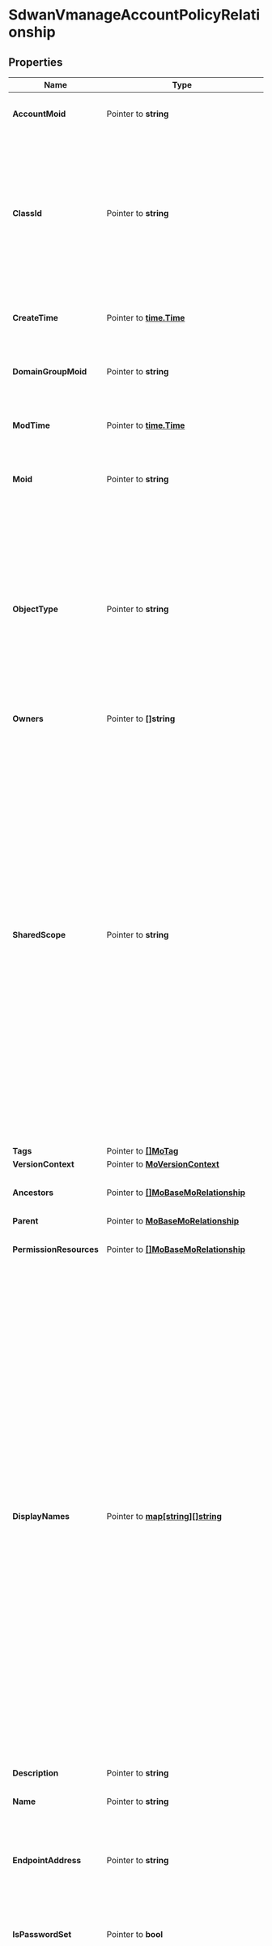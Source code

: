 # SdwanVmanageAccountPolicyRelationship

## Properties

Name | Type | Description | Notes
------------ | ------------- | ------------- | -------------
**AccountMoid** | Pointer to **string** | The Account ID for this managed object. | [optional] [readonly] 
**ClassId** | Pointer to **string** | The concrete type of this complex type. Its value must be the same as the &#39;objectType&#39; property. The OpenAPI document references this property as a discriminator value. | [readonly] 
**CreateTime** | Pointer to [**time.Time**](time.Time.md) | The time when this managed object was created. | [optional] [readonly] 
**DomainGroupMoid** | Pointer to **string** | The DomainGroup ID for this managed object. | [optional] [readonly] 
**ModTime** | Pointer to [**time.Time**](time.Time.md) | The time when this managed object was last modified. | [optional] [readonly] 
**Moid** | Pointer to **string** | The unique identifier of this Managed Object instance. | [optional] 
**ObjectType** | Pointer to **string** | The fully-qualified type of this managed object, i.e. the class name. This property is optional. The ObjectType is implied from the URL path. If specified, the value of objectType must match the class name specified in the URL path. | [readonly] 
**Owners** | Pointer to **[]string** |  | [optional] 
**SharedScope** | Pointer to **string** | Intersight provides pre-built workflows, tasks and policies to end users through global catalogs. Objects that are made available through global catalogs are said to have a &#39;shared&#39; ownership. Shared objects are either made globally available to all end users or restricted to end users based on their license entitlement. Users can use this property to differentiate the scope (global or a specific license tier) to which a shared MO belongs. | [optional] [readonly] 
**Tags** | Pointer to [**[]MoTag**](mo.Tag.md) |  | [optional] 
**VersionContext** | Pointer to [**MoVersionContext**](mo.VersionContext.md) |  | [optional] 
**Ancestors** | Pointer to [**[]MoBaseMoRelationship**](mo.BaseMo.Relationship.md) | An array of relationships to moBaseMo resources. | [optional] [readonly] 
**Parent** | Pointer to [**MoBaseMoRelationship**](mo.BaseMo.Relationship.md) |  | [optional] 
**PermissionResources** | Pointer to [**[]MoBaseMoRelationship**](mo.BaseMo.Relationship.md) | An array of relationships to moBaseMo resources. | [optional] [readonly] 
**DisplayNames** | Pointer to [**map[string][]string**](array.md) | A set of display names for the MO resource. These names are calculated based on other properties of the MO and potentially properties of Ancestor MOs. Displaynames are intended as a way to provide a normalized user appropriate name for an MO, especially for MOs which do not have a &#39;Name&#39; property, which is the case for much of the inventory discovered from managed targets. There are a limited number of keys, currently &#39;short&#39; and &#39;hierarchical&#39;. The value is an array and clients should use the first element of the array. | [optional] [readonly] 
**Description** | Pointer to **string** | Description of the policy. | [optional] 
**Name** | Pointer to **string** | Name of the concrete policy. | [optional] 
**EndpointAddress** | Pointer to **string** | VManage server hostname (FQDN) that the acccount holds information for. | [optional] 
**IsPasswordSet** | Pointer to **bool** | Indicates whether the value of the &#39;password&#39; property has been set. | [optional] [readonly] 
**Password** | Pointer to **string** | Local password for authenticating with the vManage server. | [optional] 
**Port** | Pointer to **int64** | VManage Port number on which the application is running. | [optional] 
**Username** | Pointer to **string** | Local username for authenticating with the vManage server. | [optional] 
**Organization** | Pointer to [**OrganizationOrganizationRelationship**](organization.Organization.Relationship.md) |  | [optional] 
**Profiles** | Pointer to [**[]SdwanProfileRelationship**](sdwan.Profile.Relationship.md) | An array of relationships to sdwanProfile resources. | [optional] 

## Methods

### NewSdwanVmanageAccountPolicyRelationship

`func NewSdwanVmanageAccountPolicyRelationship(classId string, objectType string, ) *SdwanVmanageAccountPolicyRelationship`

NewSdwanVmanageAccountPolicyRelationship instantiates a new SdwanVmanageAccountPolicyRelationship object
This constructor will assign default values to properties that have it defined,
and makes sure properties required by API are set, but the set of arguments
will change when the set of required properties is changed

### NewSdwanVmanageAccountPolicyRelationshipWithDefaults

`func NewSdwanVmanageAccountPolicyRelationshipWithDefaults() *SdwanVmanageAccountPolicyRelationship`

NewSdwanVmanageAccountPolicyRelationshipWithDefaults instantiates a new SdwanVmanageAccountPolicyRelationship object
This constructor will only assign default values to properties that have it defined,
but it doesn't guarantee that properties required by API are set

### GetAccountMoid

`func (o *SdwanVmanageAccountPolicyRelationship) GetAccountMoid() string`

GetAccountMoid returns the AccountMoid field if non-nil, zero value otherwise.

### GetAccountMoidOk

`func (o *SdwanVmanageAccountPolicyRelationship) GetAccountMoidOk() (*string, bool)`

GetAccountMoidOk returns a tuple with the AccountMoid field if it's non-nil, zero value otherwise
and a boolean to check if the value has been set.

### SetAccountMoid

`func (o *SdwanVmanageAccountPolicyRelationship) SetAccountMoid(v string)`

SetAccountMoid sets AccountMoid field to given value.

### HasAccountMoid

`func (o *SdwanVmanageAccountPolicyRelationship) HasAccountMoid() bool`

HasAccountMoid returns a boolean if a field has been set.

### GetClassId

`func (o *SdwanVmanageAccountPolicyRelationship) GetClassId() string`

GetClassId returns the ClassId field if non-nil, zero value otherwise.

### GetClassIdOk

`func (o *SdwanVmanageAccountPolicyRelationship) GetClassIdOk() (*string, bool)`

GetClassIdOk returns a tuple with the ClassId field if it's non-nil, zero value otherwise
and a boolean to check if the value has been set.

### SetClassId

`func (o *SdwanVmanageAccountPolicyRelationship) SetClassId(v string)`

SetClassId sets ClassId field to given value.


### GetCreateTime

`func (o *SdwanVmanageAccountPolicyRelationship) GetCreateTime() time.Time`

GetCreateTime returns the CreateTime field if non-nil, zero value otherwise.

### GetCreateTimeOk

`func (o *SdwanVmanageAccountPolicyRelationship) GetCreateTimeOk() (*time.Time, bool)`

GetCreateTimeOk returns a tuple with the CreateTime field if it's non-nil, zero value otherwise
and a boolean to check if the value has been set.

### SetCreateTime

`func (o *SdwanVmanageAccountPolicyRelationship) SetCreateTime(v time.Time)`

SetCreateTime sets CreateTime field to given value.

### HasCreateTime

`func (o *SdwanVmanageAccountPolicyRelationship) HasCreateTime() bool`

HasCreateTime returns a boolean if a field has been set.

### GetDomainGroupMoid

`func (o *SdwanVmanageAccountPolicyRelationship) GetDomainGroupMoid() string`

GetDomainGroupMoid returns the DomainGroupMoid field if non-nil, zero value otherwise.

### GetDomainGroupMoidOk

`func (o *SdwanVmanageAccountPolicyRelationship) GetDomainGroupMoidOk() (*string, bool)`

GetDomainGroupMoidOk returns a tuple with the DomainGroupMoid field if it's non-nil, zero value otherwise
and a boolean to check if the value has been set.

### SetDomainGroupMoid

`func (o *SdwanVmanageAccountPolicyRelationship) SetDomainGroupMoid(v string)`

SetDomainGroupMoid sets DomainGroupMoid field to given value.

### HasDomainGroupMoid

`func (o *SdwanVmanageAccountPolicyRelationship) HasDomainGroupMoid() bool`

HasDomainGroupMoid returns a boolean if a field has been set.

### GetModTime

`func (o *SdwanVmanageAccountPolicyRelationship) GetModTime() time.Time`

GetModTime returns the ModTime field if non-nil, zero value otherwise.

### GetModTimeOk

`func (o *SdwanVmanageAccountPolicyRelationship) GetModTimeOk() (*time.Time, bool)`

GetModTimeOk returns a tuple with the ModTime field if it's non-nil, zero value otherwise
and a boolean to check if the value has been set.

### SetModTime

`func (o *SdwanVmanageAccountPolicyRelationship) SetModTime(v time.Time)`

SetModTime sets ModTime field to given value.

### HasModTime

`func (o *SdwanVmanageAccountPolicyRelationship) HasModTime() bool`

HasModTime returns a boolean if a field has been set.

### GetMoid

`func (o *SdwanVmanageAccountPolicyRelationship) GetMoid() string`

GetMoid returns the Moid field if non-nil, zero value otherwise.

### GetMoidOk

`func (o *SdwanVmanageAccountPolicyRelationship) GetMoidOk() (*string, bool)`

GetMoidOk returns a tuple with the Moid field if it's non-nil, zero value otherwise
and a boolean to check if the value has been set.

### SetMoid

`func (o *SdwanVmanageAccountPolicyRelationship) SetMoid(v string)`

SetMoid sets Moid field to given value.

### HasMoid

`func (o *SdwanVmanageAccountPolicyRelationship) HasMoid() bool`

HasMoid returns a boolean if a field has been set.

### GetObjectType

`func (o *SdwanVmanageAccountPolicyRelationship) GetObjectType() string`

GetObjectType returns the ObjectType field if non-nil, zero value otherwise.

### GetObjectTypeOk

`func (o *SdwanVmanageAccountPolicyRelationship) GetObjectTypeOk() (*string, bool)`

GetObjectTypeOk returns a tuple with the ObjectType field if it's non-nil, zero value otherwise
and a boolean to check if the value has been set.

### SetObjectType

`func (o *SdwanVmanageAccountPolicyRelationship) SetObjectType(v string)`

SetObjectType sets ObjectType field to given value.


### GetOwners

`func (o *SdwanVmanageAccountPolicyRelationship) GetOwners() []string`

GetOwners returns the Owners field if non-nil, zero value otherwise.

### GetOwnersOk

`func (o *SdwanVmanageAccountPolicyRelationship) GetOwnersOk() (*[]string, bool)`

GetOwnersOk returns a tuple with the Owners field if it's non-nil, zero value otherwise
and a boolean to check if the value has been set.

### SetOwners

`func (o *SdwanVmanageAccountPolicyRelationship) SetOwners(v []string)`

SetOwners sets Owners field to given value.

### HasOwners

`func (o *SdwanVmanageAccountPolicyRelationship) HasOwners() bool`

HasOwners returns a boolean if a field has been set.

### GetSharedScope

`func (o *SdwanVmanageAccountPolicyRelationship) GetSharedScope() string`

GetSharedScope returns the SharedScope field if non-nil, zero value otherwise.

### GetSharedScopeOk

`func (o *SdwanVmanageAccountPolicyRelationship) GetSharedScopeOk() (*string, bool)`

GetSharedScopeOk returns a tuple with the SharedScope field if it's non-nil, zero value otherwise
and a boolean to check if the value has been set.

### SetSharedScope

`func (o *SdwanVmanageAccountPolicyRelationship) SetSharedScope(v string)`

SetSharedScope sets SharedScope field to given value.

### HasSharedScope

`func (o *SdwanVmanageAccountPolicyRelationship) HasSharedScope() bool`

HasSharedScope returns a boolean if a field has been set.

### GetTags

`func (o *SdwanVmanageAccountPolicyRelationship) GetTags() []MoTag`

GetTags returns the Tags field if non-nil, zero value otherwise.

### GetTagsOk

`func (o *SdwanVmanageAccountPolicyRelationship) GetTagsOk() (*[]MoTag, bool)`

GetTagsOk returns a tuple with the Tags field if it's non-nil, zero value otherwise
and a boolean to check if the value has been set.

### SetTags

`func (o *SdwanVmanageAccountPolicyRelationship) SetTags(v []MoTag)`

SetTags sets Tags field to given value.

### HasTags

`func (o *SdwanVmanageAccountPolicyRelationship) HasTags() bool`

HasTags returns a boolean if a field has been set.

### GetVersionContext

`func (o *SdwanVmanageAccountPolicyRelationship) GetVersionContext() MoVersionContext`

GetVersionContext returns the VersionContext field if non-nil, zero value otherwise.

### GetVersionContextOk

`func (o *SdwanVmanageAccountPolicyRelationship) GetVersionContextOk() (*MoVersionContext, bool)`

GetVersionContextOk returns a tuple with the VersionContext field if it's non-nil, zero value otherwise
and a boolean to check if the value has been set.

### SetVersionContext

`func (o *SdwanVmanageAccountPolicyRelationship) SetVersionContext(v MoVersionContext)`

SetVersionContext sets VersionContext field to given value.

### HasVersionContext

`func (o *SdwanVmanageAccountPolicyRelationship) HasVersionContext() bool`

HasVersionContext returns a boolean if a field has been set.

### GetAncestors

`func (o *SdwanVmanageAccountPolicyRelationship) GetAncestors() []MoBaseMoRelationship`

GetAncestors returns the Ancestors field if non-nil, zero value otherwise.

### GetAncestorsOk

`func (o *SdwanVmanageAccountPolicyRelationship) GetAncestorsOk() (*[]MoBaseMoRelationship, bool)`

GetAncestorsOk returns a tuple with the Ancestors field if it's non-nil, zero value otherwise
and a boolean to check if the value has been set.

### SetAncestors

`func (o *SdwanVmanageAccountPolicyRelationship) SetAncestors(v []MoBaseMoRelationship)`

SetAncestors sets Ancestors field to given value.

### HasAncestors

`func (o *SdwanVmanageAccountPolicyRelationship) HasAncestors() bool`

HasAncestors returns a boolean if a field has been set.

### SetAncestorsNil

`func (o *SdwanVmanageAccountPolicyRelationship) SetAncestorsNil(b bool)`

 SetAncestorsNil sets the value for Ancestors to be an explicit nil

### UnsetAncestors
`func (o *SdwanVmanageAccountPolicyRelationship) UnsetAncestors()`

UnsetAncestors ensures that no value is present for Ancestors, not even an explicit nil
### GetParent

`func (o *SdwanVmanageAccountPolicyRelationship) GetParent() MoBaseMoRelationship`

GetParent returns the Parent field if non-nil, zero value otherwise.

### GetParentOk

`func (o *SdwanVmanageAccountPolicyRelationship) GetParentOk() (*MoBaseMoRelationship, bool)`

GetParentOk returns a tuple with the Parent field if it's non-nil, zero value otherwise
and a boolean to check if the value has been set.

### SetParent

`func (o *SdwanVmanageAccountPolicyRelationship) SetParent(v MoBaseMoRelationship)`

SetParent sets Parent field to given value.

### HasParent

`func (o *SdwanVmanageAccountPolicyRelationship) HasParent() bool`

HasParent returns a boolean if a field has been set.

### GetPermissionResources

`func (o *SdwanVmanageAccountPolicyRelationship) GetPermissionResources() []MoBaseMoRelationship`

GetPermissionResources returns the PermissionResources field if non-nil, zero value otherwise.

### GetPermissionResourcesOk

`func (o *SdwanVmanageAccountPolicyRelationship) GetPermissionResourcesOk() (*[]MoBaseMoRelationship, bool)`

GetPermissionResourcesOk returns a tuple with the PermissionResources field if it's non-nil, zero value otherwise
and a boolean to check if the value has been set.

### SetPermissionResources

`func (o *SdwanVmanageAccountPolicyRelationship) SetPermissionResources(v []MoBaseMoRelationship)`

SetPermissionResources sets PermissionResources field to given value.

### HasPermissionResources

`func (o *SdwanVmanageAccountPolicyRelationship) HasPermissionResources() bool`

HasPermissionResources returns a boolean if a field has been set.

### SetPermissionResourcesNil

`func (o *SdwanVmanageAccountPolicyRelationship) SetPermissionResourcesNil(b bool)`

 SetPermissionResourcesNil sets the value for PermissionResources to be an explicit nil

### UnsetPermissionResources
`func (o *SdwanVmanageAccountPolicyRelationship) UnsetPermissionResources()`

UnsetPermissionResources ensures that no value is present for PermissionResources, not even an explicit nil
### GetDisplayNames

`func (o *SdwanVmanageAccountPolicyRelationship) GetDisplayNames() map[string][]string`

GetDisplayNames returns the DisplayNames field if non-nil, zero value otherwise.

### GetDisplayNamesOk

`func (o *SdwanVmanageAccountPolicyRelationship) GetDisplayNamesOk() (*map[string][]string, bool)`

GetDisplayNamesOk returns a tuple with the DisplayNames field if it's non-nil, zero value otherwise
and a boolean to check if the value has been set.

### SetDisplayNames

`func (o *SdwanVmanageAccountPolicyRelationship) SetDisplayNames(v map[string][]string)`

SetDisplayNames sets DisplayNames field to given value.

### HasDisplayNames

`func (o *SdwanVmanageAccountPolicyRelationship) HasDisplayNames() bool`

HasDisplayNames returns a boolean if a field has been set.

### SetDisplayNamesNil

`func (o *SdwanVmanageAccountPolicyRelationship) SetDisplayNamesNil(b bool)`

 SetDisplayNamesNil sets the value for DisplayNames to be an explicit nil

### UnsetDisplayNames
`func (o *SdwanVmanageAccountPolicyRelationship) UnsetDisplayNames()`

UnsetDisplayNames ensures that no value is present for DisplayNames, not even an explicit nil
### GetDescription

`func (o *SdwanVmanageAccountPolicyRelationship) GetDescription() string`

GetDescription returns the Description field if non-nil, zero value otherwise.

### GetDescriptionOk

`func (o *SdwanVmanageAccountPolicyRelationship) GetDescriptionOk() (*string, bool)`

GetDescriptionOk returns a tuple with the Description field if it's non-nil, zero value otherwise
and a boolean to check if the value has been set.

### SetDescription

`func (o *SdwanVmanageAccountPolicyRelationship) SetDescription(v string)`

SetDescription sets Description field to given value.

### HasDescription

`func (o *SdwanVmanageAccountPolicyRelationship) HasDescription() bool`

HasDescription returns a boolean if a field has been set.

### GetName

`func (o *SdwanVmanageAccountPolicyRelationship) GetName() string`

GetName returns the Name field if non-nil, zero value otherwise.

### GetNameOk

`func (o *SdwanVmanageAccountPolicyRelationship) GetNameOk() (*string, bool)`

GetNameOk returns a tuple with the Name field if it's non-nil, zero value otherwise
and a boolean to check if the value has been set.

### SetName

`func (o *SdwanVmanageAccountPolicyRelationship) SetName(v string)`

SetName sets Name field to given value.

### HasName

`func (o *SdwanVmanageAccountPolicyRelationship) HasName() bool`

HasName returns a boolean if a field has been set.

### GetEndpointAddress

`func (o *SdwanVmanageAccountPolicyRelationship) GetEndpointAddress() string`

GetEndpointAddress returns the EndpointAddress field if non-nil, zero value otherwise.

### GetEndpointAddressOk

`func (o *SdwanVmanageAccountPolicyRelationship) GetEndpointAddressOk() (*string, bool)`

GetEndpointAddressOk returns a tuple with the EndpointAddress field if it's non-nil, zero value otherwise
and a boolean to check if the value has been set.

### SetEndpointAddress

`func (o *SdwanVmanageAccountPolicyRelationship) SetEndpointAddress(v string)`

SetEndpointAddress sets EndpointAddress field to given value.

### HasEndpointAddress

`func (o *SdwanVmanageAccountPolicyRelationship) HasEndpointAddress() bool`

HasEndpointAddress returns a boolean if a field has been set.

### GetIsPasswordSet

`func (o *SdwanVmanageAccountPolicyRelationship) GetIsPasswordSet() bool`

GetIsPasswordSet returns the IsPasswordSet field if non-nil, zero value otherwise.

### GetIsPasswordSetOk

`func (o *SdwanVmanageAccountPolicyRelationship) GetIsPasswordSetOk() (*bool, bool)`

GetIsPasswordSetOk returns a tuple with the IsPasswordSet field if it's non-nil, zero value otherwise
and a boolean to check if the value has been set.

### SetIsPasswordSet

`func (o *SdwanVmanageAccountPolicyRelationship) SetIsPasswordSet(v bool)`

SetIsPasswordSet sets IsPasswordSet field to given value.

### HasIsPasswordSet

`func (o *SdwanVmanageAccountPolicyRelationship) HasIsPasswordSet() bool`

HasIsPasswordSet returns a boolean if a field has been set.

### GetPassword

`func (o *SdwanVmanageAccountPolicyRelationship) GetPassword() string`

GetPassword returns the Password field if non-nil, zero value otherwise.

### GetPasswordOk

`func (o *SdwanVmanageAccountPolicyRelationship) GetPasswordOk() (*string, bool)`

GetPasswordOk returns a tuple with the Password field if it's non-nil, zero value otherwise
and a boolean to check if the value has been set.

### SetPassword

`func (o *SdwanVmanageAccountPolicyRelationship) SetPassword(v string)`

SetPassword sets Password field to given value.

### HasPassword

`func (o *SdwanVmanageAccountPolicyRelationship) HasPassword() bool`

HasPassword returns a boolean if a field has been set.

### GetPort

`func (o *SdwanVmanageAccountPolicyRelationship) GetPort() int64`

GetPort returns the Port field if non-nil, zero value otherwise.

### GetPortOk

`func (o *SdwanVmanageAccountPolicyRelationship) GetPortOk() (*int64, bool)`

GetPortOk returns a tuple with the Port field if it's non-nil, zero value otherwise
and a boolean to check if the value has been set.

### SetPort

`func (o *SdwanVmanageAccountPolicyRelationship) SetPort(v int64)`

SetPort sets Port field to given value.

### HasPort

`func (o *SdwanVmanageAccountPolicyRelationship) HasPort() bool`

HasPort returns a boolean if a field has been set.

### GetUsername

`func (o *SdwanVmanageAccountPolicyRelationship) GetUsername() string`

GetUsername returns the Username field if non-nil, zero value otherwise.

### GetUsernameOk

`func (o *SdwanVmanageAccountPolicyRelationship) GetUsernameOk() (*string, bool)`

GetUsernameOk returns a tuple with the Username field if it's non-nil, zero value otherwise
and a boolean to check if the value has been set.

### SetUsername

`func (o *SdwanVmanageAccountPolicyRelationship) SetUsername(v string)`

SetUsername sets Username field to given value.

### HasUsername

`func (o *SdwanVmanageAccountPolicyRelationship) HasUsername() bool`

HasUsername returns a boolean if a field has been set.

### GetOrganization

`func (o *SdwanVmanageAccountPolicyRelationship) GetOrganization() OrganizationOrganizationRelationship`

GetOrganization returns the Organization field if non-nil, zero value otherwise.

### GetOrganizationOk

`func (o *SdwanVmanageAccountPolicyRelationship) GetOrganizationOk() (*OrganizationOrganizationRelationship, bool)`

GetOrganizationOk returns a tuple with the Organization field if it's non-nil, zero value otherwise
and a boolean to check if the value has been set.

### SetOrganization

`func (o *SdwanVmanageAccountPolicyRelationship) SetOrganization(v OrganizationOrganizationRelationship)`

SetOrganization sets Organization field to given value.

### HasOrganization

`func (o *SdwanVmanageAccountPolicyRelationship) HasOrganization() bool`

HasOrganization returns a boolean if a field has been set.

### GetProfiles

`func (o *SdwanVmanageAccountPolicyRelationship) GetProfiles() []SdwanProfileRelationship`

GetProfiles returns the Profiles field if non-nil, zero value otherwise.

### GetProfilesOk

`func (o *SdwanVmanageAccountPolicyRelationship) GetProfilesOk() (*[]SdwanProfileRelationship, bool)`

GetProfilesOk returns a tuple with the Profiles field if it's non-nil, zero value otherwise
and a boolean to check if the value has been set.

### SetProfiles

`func (o *SdwanVmanageAccountPolicyRelationship) SetProfiles(v []SdwanProfileRelationship)`

SetProfiles sets Profiles field to given value.

### HasProfiles

`func (o *SdwanVmanageAccountPolicyRelationship) HasProfiles() bool`

HasProfiles returns a boolean if a field has been set.

### SetProfilesNil

`func (o *SdwanVmanageAccountPolicyRelationship) SetProfilesNil(b bool)`

 SetProfilesNil sets the value for Profiles to be an explicit nil

### UnsetProfiles
`func (o *SdwanVmanageAccountPolicyRelationship) UnsetProfiles()`

UnsetProfiles ensures that no value is present for Profiles, not even an explicit nil

[[Back to Model list]](../README.md#documentation-for-models) [[Back to API list]](../README.md#documentation-for-api-endpoints) [[Back to README]](../README.md)


